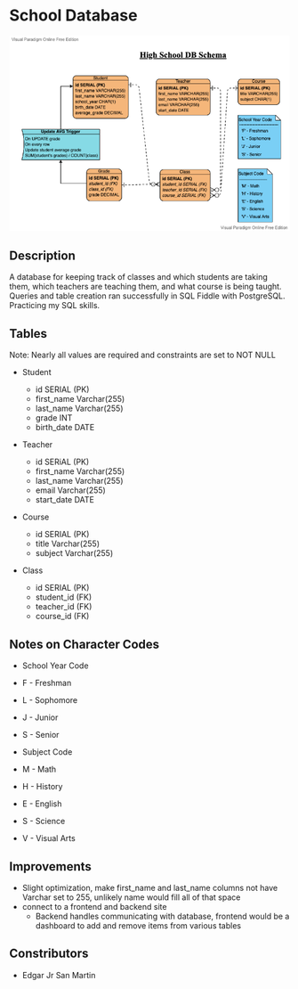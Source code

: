 # School Database


![High School DB Schema](high_school_db_schema.png)


## Description

A database for keeping track of classes and which students are taking them, which teachers are teaching them, and what course is being taught.
Queries and table creation ran successfully in SQL Fiddle with PostgreSQL. Practicing my SQL skills.


## Tables

Note: Nearly all values are required and constraints are set to NOT NULL

* Student
  * id SERIAL (PK)
  * first_name Varchar(255)
  * last_name Varchar(255)
  * grade INT
  * birth_date DATE

* Teacher
  * id SERiAL (PK)
  * first_name Varchar(255)
  * last_name Varchar(255)
  * email Varchar(255)
  * start_date DATE

* Course
  * id SERIAL (PK)
  * title Varchar(255)
  * subject Varchar(255)

* Class
  * id SERIAL (PK)
  * student_id (FK)
  * teacher_id (FK)
  * course_id (FK)


## Notes on Character Codes

* School Year Code
 * F - Freshman
 * L - Sophomore
 * J - Junior
 * S - Senior
 
* Subject Code
 * M - Math
 * H - History
 * E - English
 * S - Science
 * V - Visual Arts


## Improvements

* Slight optimization, make first_name and last_name columns not have Varchar set to 255, unlikely name would fill all of that space
* connect to a frontend and backend site
  * Backend handles communicating with database, frontend would be a dashboard to add and remove items from various tables


## Constributors

* Edgar Jr San Martin
